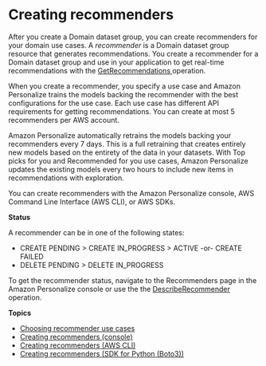 # Creating recommenders<a name="creating-recommenders"></a>

After you create a Domain dataset group, you can create recommenders for your domain use cases\. A *recommender* is a Domain dataset group resource that generates recommendations\. You create a recommender for a Domain dataset group and use in your application to get real\-time recommendations with the [ GetRecommendations ](API_RS_GetRecommendations.md) operation\. 

When you create a recommender, you specify a use case and Amazon Personalize trains the models backing the recommender with the best configurations for the use case\. Each use case has different API requirements for getting recommendations\. You can create at most 5 recommenders per AWS account\.

 Amazon Personalize automatically retrains the models backing your recommenders every 7 days\. This is a full retraining that creates entirely new models based on the entirety of the data in your datasets\. With Top picks for you and Recommended for you use cases, Amazon Personalize updates the existing models every two hours to include new items in recommendations with exploration\. 

 You can create recommenders with the Amazon Personalize console, AWS Command Line Interface \(AWS CLI\), or AWS SDKs\. 

**Status**

A recommender can be in one of the following states:
+ CREATE PENDING > CREATE IN\_PROGRESS > ACTIVE \-or\- CREATE FAILED
+ DELETE PENDING > DELETE IN\_PROGRESS

To get the recommender status, navigate to the Recommenders page in the Amazon Personalize console or use the the [ DescribeRecommender ](API_DescribeRecommender.md) operation\.

**Topics**
+ [Choosing recommender use cases](domain-use-cases.md)
+ [Creating recommenders \(console\)](creating-recommenders-console.md)
+ [Creating recommenders \(AWS CLI\)](creating-recommenders-cli.md)
+ [Creating recommenders \(SDK for Python \(Boto3\)\)](creating-recommenders-sdk.md)

 